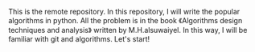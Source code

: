 This is the remote repository. In this repository, I will write the popular algorithms in python. All the problem is in the book 《Algorithms design techniques and analysis》 written by M.H.alsuwaiyel. In this way, I will be familiar with git and algorithms. Let's start!
